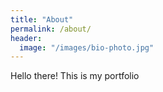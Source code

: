 ```yaml
---
title: "About"
permalink: /about/
header:
  image: "/images/bio-photo.jpg"
---
```

Hello there! This is my portfolio
